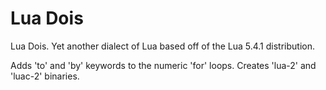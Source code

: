 # Lua Dois
Lua Dois. Yet another dialect of Lua based off of the Lua 5.4.1 distribution. 

Adds 'to' and 'by' keywords to the numeric 'for' loops.  Creates 'lua-2' and 'luac-2' binaries.
